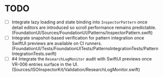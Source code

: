 # TODO

- [ ] Integrate lazy loading and state binding into `InspectorPattern` once detail editors are introduced so scroll performance remains predictable. (FoundationUI/Sources/FoundationUI/Patterns/InspectorPattern.swift)
- [ ] Integrate snapshot-based verification for pattern integration once SwiftUI previews are available on CI runners. (FoundationUI/Tests/FoundationUITests/PatternsIntegrationTests/PatternIntegrationTests.swift)
- [ ] #4 Integrate the `ResearchLogMonitor` audit with SwiftUI previews once VR-006 entries surface in the UI. (Sources/ISOInspectorKit/Validation/ResearchLogMonitor.swift)
